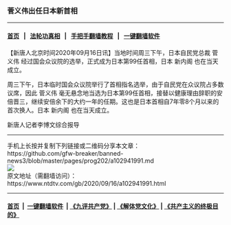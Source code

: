 ### 菅义伟出任日本新首相
------------------------

#### [首页](https://github.com/gfw-breaker/banned-news3/blob/master/README.md) &nbsp;&nbsp;|&nbsp;&nbsp; [法轮功真相](https://github.com/begood0513/basic/blob/master/README.md)  &nbsp;&nbsp;|&nbsp;&nbsp; [手把手翻墙教程](https://github.com/gfw-breaker/guides/wiki)  &nbsp;&nbsp;|&nbsp;&nbsp; [一键翻墙软件](https://github.com/gfw-breaker/nogfw/blob/master/README.md)  



<div><div class="post_content" itemprop="articleBody">
 <p>
  【新唐人北京时间2020年09月16日讯】当地时间周三下午，日本自民党总裁
  <ok href="https://www.ntdtv.com/gb/菅义伟.htm">
   菅义伟
  </ok>
  经过国会众议院的选举，正式成为日本第99任首相，日本
  <ok href="https://www.ntdtv.com/gb/新内阁.htm">
   新内阁
  </ok>
  也在当天成立。
 </p>
 <p>
  周三下午，日本临时国会众议院举行了首相指名选举，由于自民党在众议院占多数议席，因此
  <ok href="https://www.ntdtv.com/gb/菅义伟.htm">
   菅义伟
  </ok>
  毫无悬念地当选为日本第99任首相，接替以健康理由辞职的安倍晋三，继续安倍余下的大约一年的任期。这也是日本首相自7年零8个月以来的首次换人。日本
  <ok href="https://www.ntdtv.com/gb/新内阁.htm">
   新内阁
  </ok>
  也在当天成立。
 </p>
 <p>
  新唐人记者李博文综合报导
 </p>
 <div class="single_ad">
 </div>
</div>
</div>
<hr/>
手机上长按并复制下列链接或二维码分享本文章：<br/>
https://github.com/gfw-breaker/banned-news3/blob/master/pages/prog202/a102941991.md <br/>
<a href='https://github.com/gfw-breaker/banned-news3/blob/master/pages/prog202/a102941991.md'><img src='https://github.com/gfw-breaker/banned-news3/blob/master/pages/prog202/a102941991.md.png'/></a> <br/>
原文地址（需翻墙访问）：https://www.ntdtv.com/gb/2020/09/16/a102941991.html


------------------------
#### [首页](https://github.com/gfw-breaker/banned-news3/blob/master/README.md) &nbsp;|&nbsp; [一键翻墙软件](https://github.com/gfw-breaker/nogfw/blob/master/README.md) &nbsp;| [《九评共产党》](https://github.com/gfw-breaker/9ping.md/blob/master/README.md#九评之一评共产党是什么) | [《解体党文化》](https://github.com/gfw-breaker/jtdwh.md/blob/master/README.md) | [《共产主义的终极目的》](https://github.com/gfw-breaker/gczydzjmd.md/blob/master/README.md)


<img src='http://gfw-breaker.win/banned-news3/pages/prog202/a102941991.md' width='0px' height='0px'/>